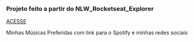 ### Projeto feito a partir do NLW_Rocketseat_Explorer

<a href="">ACESSE</a>

Minhas Músicas Preferidas com link para o Spotify e minhas redes sociais

<img src="">
